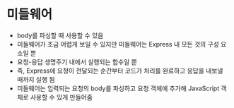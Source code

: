 # 미들웨어

- body를 파싱할 때 사용할 수 있음
- 미들웨어가 조금 어렵게 보일 수 있지만 미들웨어는 Express 내 모든 것의 구성 요소일 뿐
- 요청-응답 생명주기 내에서 실행되는 함수일 뿐
- 즉, Express에 요청이 전달되는 순간부터 코드가 처리를 완료하고 응답을 내보낼 때까지 실행 됨
- 미들웨어는 입력되는 요청의 body를 파싱하고 요청 객체에 추가해 JavaScript 객체로 사용할 수 있게 만들어줌
